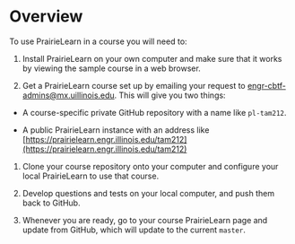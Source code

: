 
# Overview

To use PrairieLearn in a course you will need to:

1. Install PrairieLearn on your own computer and make sure that it works by viewing the sample course in a web browser.

1. Get a PrairieLearn course set up by emailing your request to [engr-cbtf-admins@mx.uillinois.edu](mailto:engr-cbtf-admins@mx.uillinois.edu). This will give you two things:

  * A course-specific private GitHub repository with a name like `pl-tam212`.

  * A public PrairieLearn instance with an address like [https://prairielearn.engr.illinois.edu/tam212](https://prairielearn.engr.illinois.edu/tam212)

1. Clone your course repository onto your computer and configure your local PrairieLearn to use that course.

1. Develop questions and tests on your local computer, and push them back to GitHub.

1. Whenever you are ready, go to your course PrairieLearn page and update from GitHub, which will update to the current `master`.
